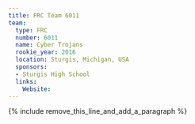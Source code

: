 ```yaml
---
title: FRC Team 6011
team:
  type: FRC
  number: 6011
  name: Cyber Trojans
  rookie_year: 2016
  location: Sturgis, Michigan, USA
  sponsors:
  - Sturgis High School
  links:
    Website:
---
```


{% include remove_this_line_and_add_a_paragraph %}
